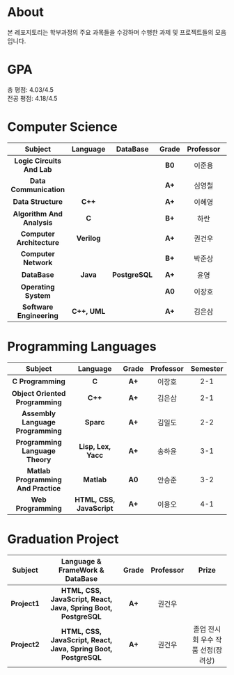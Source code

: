 # About
본 레포지토리는 학부과정의 주요 과목들을 수강하며 수행한 과제 및 프로젝트들의 모음입니다.  

# GPA
총 평점:    4.03/4.5  
전공 평점:  4.18/4.5  

# Computer Science
| Subject                         | Language                 | DataBase| Grade |Professor | Semester |
|:-------------------------------:|:------------------------:|:-----:|:-----:|:-----:|:-----:|
| **Logic Circuits And Lab**               |                     || **B0**|이준용| 2-1|
| **Data Communication** |                   || **A+**|심영철| 2-2|
| **Data Structure** | **C++**             || **A+**|이혜영| 2-2|
| **Algorithm And Analysis**|**C**                                   || **B+**|하란| 3-1|
| **Computer Architecture** | **Verilog**                  || **A+**|권건우| 3-1|
| **Computer Network** |               || **B+**|박준상| 3-1|
| **DataBase** | **Java**      |**PostgreSQL**| **A+**|윤영| 3-2|
| **Operating System**             | | | **A0**|이장호|3-2|
| **Software Engineering** | **C++, UML**              || **A+**|김은삼| 4-1|

# Programming Languages

| Subject                         | Language                 | Grade |Professor | Semester |
|:-------------------------------:|:------------------------:|:-----:|:-----:|:-----:|
| **C Programming**               | **C**                    | **A+**|이장호| 2-1|
| **Object Oriented Programming** | **C++**                  | **A+**|김은삼| 2-1|
| **Assembly Language Programming** | **Sparc**              | **A+**|김일도| 2-2|
| **Programming Language Theory** | **Lisp, Lex, Yacc**      | **A+**|송하윤| 3-1|
| **Matlab Programming And Practice** | **Matlab**             | **A0**|안승준| 3-2|
| **Web Programming**             | **HTML, CSS, JavaScript**| **A+**|이용오| 4-1|

# Graduation Project
| Subject                         | Language & FrameWork & DataBase            | Grade |Professor |Prize |
|:-------------------------------:|:------------------------:|:-----:|:-----:|:------------------------:|
| **Project1**| **HTML, CSS, JavaScript, React, Java, Spring Boot, PostgreSQL**| **A+**| 권건우| 
| **Project2**| **HTML, CSS, JavaScript, React, Java, Spring Boot, PostgreSQL**| **A+**| 권건우| 졸업 전시회 우수 작품 선정(장려상) |
